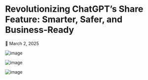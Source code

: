 # Revolutionizing ChatGPT’s Share Feature: Smarter, Safer, and Business-Ready
📅 March 2, 2025



![image](https://github.com/user-attachments/assets/bde0c324-9694-472e-93ae-2edfec430065)


![image](https://github.com/user-attachments/assets/75f599a3-938e-457c-9294-cb538aab15ca)

![image](https://github.com/user-attachments/assets/118ea2d5-8a51-41fd-adaf-4e4f3c7a0dc8)
